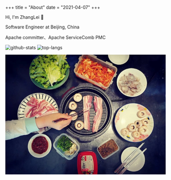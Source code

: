 +++
title = "About"
date = "2021-04-07"
+++

Hi, I'm ZhangLei 👋

Software Engineer at Beijing, China

Apache committer、Apache ServiceComb PMC

![github-stats](https://github-readme-stats.vercel.app/api?username=coolbeevip&hide_title=true&hide_border=true&show_icons=true&include_all_commits=true&count_private=true&line_height=20&text_color=000&icon_color=000&bg_color=0,ea6161,ffc64d,fffc4d,52fa5a&theme=graywhite) ![top-langs](https://github-readme-stats.vercel.app/api/top-langs/?username=coolbeevip&hide=html&hide_title=true&hide_border=true&layout=compact&langs_count=6&exclude_repo=comp426,Redventures-Movie-Quotes&text_color=000&icon_color=fff&bg_color=0,52fa5a,4dfcff,c64dff&theme=graywhite)


![image-about](/images/about/about.jpeg)
